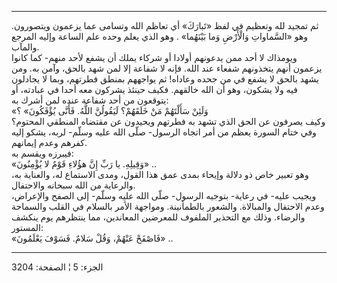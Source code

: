 ------------------------------------------------------------------------

ثم تمجيد لله وتعظيم في لفظ «تَبارَكَ» أي تعاظم الله وتسامى عما يزعمون
ويتصورون. وهو «السَّماواتِ وَالْأَرْضِ وَما بَيْنَهُما» . وهو الذي يعلم وحده علم
الساعة وإليه المرجع والمآب.  
ويومذاك لا أحد ممن يدعونهم أولادا أو شركاء يملك أن يشفع لأحد منهم- كما
كانوا يزعمون أنهم يتخذونهم شفعاء عند الله. فإنه لا شفاعة إلا لمن شهد
بالحق، وآمن به. ومن يشهد بالحق لا يشفع في من جحده وعاداه! ثم يواجههم
بمنطق فطرتهم، وبما لا يجادلون فيه ولا يشكون، وهو أن الله خالقهم. فكيف
حينئذ يشركون معه أحدا في عبادته، أو يتوقعون من أحد شفاعة عنده لمن أشرك
به:  
«وَلَئِنْ سَأَلْتَهُمْ مَنْ خَلَقَهُمْ؟ لَيَقُولُنَّ اللَّهُ. فَأَنَّى يُؤْفَكُونَ» ؟  
وكيف يصرفون عن الحق الذي تشهد به فطرتهم ويحيدون عن مقتضاه المنطقي
المحتوم؟  
وفي ختام السورة يعظم من أمر اتجاه الرسول- صلّى الله عليه وسلّم- لربه، يشكو
إليه كفرهم وعدم إيمانهم.  
فيبرزه ويقسم به:  
«وَقِيلِهِ. يا رَبِّ إِنَّ هؤُلاءِ قَوْمٌ لا يُؤْمِنُونَ» ..  
وهو تعبير خاص ذو دلالة وإيحاء بمدى عمق هذا القول، ومدى الاستماع له،
والعناية به، والرعاية من الله سبحانه والاحتفال.  
ويجيب عليه- في رعاية- بتوجيه الرسول- صلّى الله عليه وسلّم- إلى الصفح
والإعراض، وعدم الاحتفال والمبالاة. والشعور بالطمأنينة. ومواجهة الأمر
بالسلام في القلب والسماحة والرضاء. وذلك مع التحذير الملفوف للمعرضين
المعاندين، مما ينتظرهم يوم ينكشف المستور:  
«فَاصْفَحْ عَنْهُمْ، وَقُلْ سَلامٌ. فَسَوْفَ يَعْلَمُونَ» ..

------------------------------------------------------------------------

الجزء: 5 ¦ الصفحة: 3204
